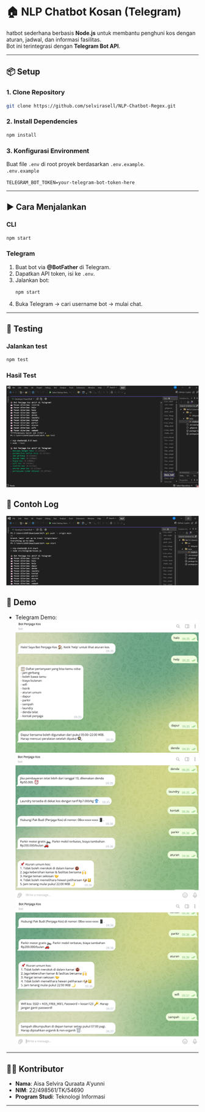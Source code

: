 # 🏠 NLP Chatbot Kosan (Telegram)

hatbot sederhana berbasis **Node.js** untuk membantu penghuni kos dengan aturan, jadwal, dan informasi fasilitas.  
Bot ini terintegrasi dengan **Telegram Bot API**.   

---

## 📦 Setup

### 1. Clone Repository
```bash
git clone https://github.com/selvirasell/NLP-Chatbot-Regex.git
```

### 2. Install Dependencies
```bash
npm install
```

### 3. Konfigurasi Environment
Buat file `.env` di root proyek berdasarkan `.env.example`.  
`.env.example`
```env
TELEGRAM_BOT_TOKEN=your-telegram-bot-token-here
```

---

## ▶️ Cara Menjalankan

### CLI
```bash
npm start
```


### Telegram
1. Buat bot via **@BotFather** di Telegram.
2. Dapatkan API token, isi ke `.env`.
3. Jalankan bot:
   ```bash
   npm start
   ```
4. Buka Telegram → cari username bot → mulai chat.

---

## 🧪 Testing

### Jalankan test
```bash
npm test
```
### Hasil Test

![Testing](testing.png)


## 📑 Contoh Log

![Logs](logs.png)


## 📸 Demo
- Telegram Demo: 
![Telegram Demo 1](demo1.png)
![Telegram Demo 2](demo2.png)
![Telegram Demo 3](demo3.png)

---

## 👩‍💻 Kontributor
- **Nama**: Aisa Selvira Quraata A’yunni  
- **NIM**: 22/498561/TK/54690  
- **Program Studi**: Teknologi Informasi  

---
